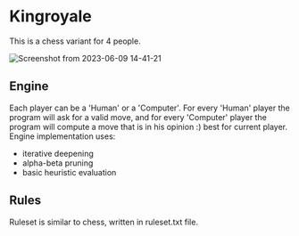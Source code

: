 # Kingroyale
This is a chess variant for 4 people.

![Screenshot from 2023-06-09 14-41-21](https://github.com/mickamcia/Kingroyale/assets/45049508/a27497d5-f311-404c-848f-be26e6765801)
## Engine
Each player can be a 'Human' or a 'Computer'.
For every 'Human' player the program will ask for a valid move, and for every 'Computer' player the program will compute a move that is in his opinion :) best for current player.
Engine implementation uses:
- iterative deepening
- alpha-beta pruning
- basic heuristic evaluation
## Rules
Ruleset is similar to chess, written in ruleset.txt file.
